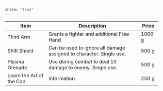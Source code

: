 ```yaml
---
share: "true"
---
```




| Item | Description | Price |
| ---- | ---- | ---- |
| Third Arm | Grants a fighter and additional Free Hand | 1000 g |
| Shift Shield | Can be used to ignore all damage assigned to character. Single use. | 500 g |
| Plasma Grenade | Use during combat to deal 10 damage to enemy. Single use. | 500 g |
| Learn the Art of the Con | Information | 250 g |
